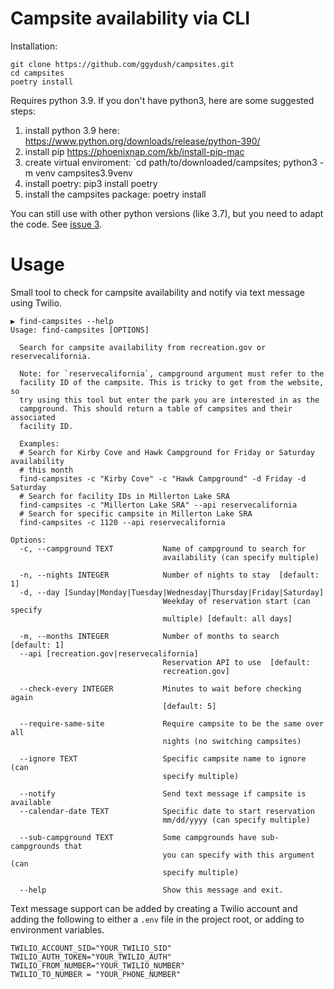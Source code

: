 # Campsite availability via CLI

Installation:
```
git clone https://github.com/ggydush/campsites.git
cd campsites 
poetry install
```
Requires python 3.9. If you don't have python3, here are some suggested steps:

1. install python 3.9 here: https://www.python.org/downloads/release/python-390/
2. install pip https://phoenixnap.com/kb/install-pip-mac
3. create virtual enviroment: `cd path/to/downloaded/campsites; python3 -m venv campsites3.9venv
4. install poetry: pip3 install poetry
5. install the campsites package: poetry install

You can still use with other python versions (like 3.7), but you  need to adapt the code. See [issue 3](https://github.com/ggydush/campsites/issues/3).

# Usage
Small tool to check for campsite availability and notify via text message using Twilio.

```
▶ find-campsites --help
Usage: find-campsites [OPTIONS]

  Search for campsite availability from recreation.gov or reservecalifornia.

  Note: for `reservecalifornia`, campground argument must refer to the
  facility ID of the campsite. This is tricky to get from the website, so
  try using this tool but enter the park you are interested in as the
  campground. This should return a table of campsites and their associated
  facility ID.

  Examples:
  # Search for Kirby Cove and Hawk Campground for Friday or Saturday availability
  # this month
  find-campsites -c "Kirby Cove" -c "Hawk Campground" -d Friday -d Saturday
  # Search for facility IDs in Millerton Lake SRA
  find-campsites -c "Millerton Lake SRA" --api reservecalifornia
  # Search for specific campsite in Millerton Lake SRA
  find-campsites -c 1120 --api reservecalifornia

Options:
  -c, --campground TEXT           Name of campground to search for
                                  availability (can specify multiple)

  -n, --nights INTEGER            Number of nights to stay  [default: 1]
  -d, --day [Sunday|Monday|Tuesday|Wednesday|Thursday|Friday|Saturday]
                                  Weekday of reservation start (can specify
                                  multiple) [default: all days]

  -m, --months INTEGER            Number of months to search  [default: 1]
  --api [recreation.gov|reservecalifornia]
                                  Reservation API to use  [default:
                                  recreation.gov]

  --check-every INTEGER           Minutes to wait before checking again
                                  [default: 5]

  --require-same-site             Require campsite to be the same over all
                                  nights (no switching campsites)

  --ignore TEXT                   Specific campsite name to ignore (can
                                  specify multiple)

  --notify                        Send text message if campsite is available
  --calendar-date TEXT            Specific date to start reservation
                                  mm/dd/yyyy (can specify multiple)

  --sub-campground TEXT           Some campgrounds have sub-campgrounds that
                                  you can specify with this argument (can
                                  specify multiple)

  --help                          Show this message and exit.
  ```

Text message support can be added by creating a Twilio account and adding the following to either a `.env` file in the project root, or adding to environment variables.

```
TWILIO_ACCOUNT_SID="YOUR_TWILIO_SID"
TWILIO_AUTH_TOKEN="YOUR_TWILIO_AUTH"
TWILIO_FROM_NUMBER="YOUR_TWILIO_NUMBER"
TWILIO_TO_NUMBER = "YOUR_PHONE_NUMBER"
```
